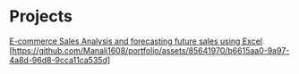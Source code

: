 # Projects
[E-commerce Sales Analysis and forecasting future sales using Excel](https://medium.com/@manalid4/e-commerce-sales-data-analysis-and-forecasting-future-sales-using-excel-2497a09bd3e1)
[https://github.com/Manali1608/portfolio/assets/85641970/b6615aa0-9a97-4a8d-96d8-9cca11ca535d]
